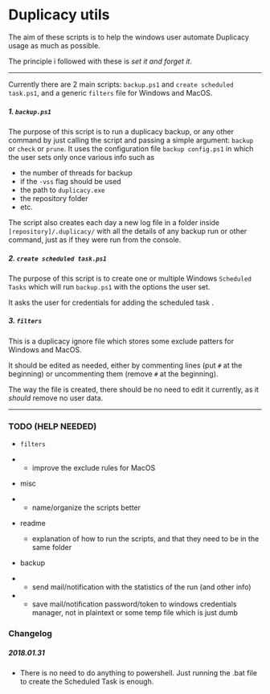 # Duplicacy utils

The aim of these scripts is to help the windows user automate Duplicacy usage as much as possible.

The principle i followed with these is _set it and forget it_.

---

Currently there are 2 main scripts: `backup.ps1` and `create scheduled task.ps1`, and a generic `filters`
file for Windows and MacOS.

##### 1. `backup.ps1`

The purpose of this script is to run a duplicacy backup, or any other command by just
calling the script and passing a simple argument: `backup` or `check` or `prune`.
It uses the configuration file `backup config.ps1` in which the user sets only once various info such as

- the number of threads for backup
- if the `-vss` flag should be used
- the path to `duplicacy.exe`
- the repository folder
- etc.

The script also creates each day a new log file in a folder inside `[repository]/.duplicacy/`
with all the details of any backup run or other command, just as if they were run from the console.


##### 2. `create scheduled task.ps1`

The purpose of this script is to create one or multiple Windows `Scheduled Tasks` which will run `backup.ps1`
with the options the user set.

It asks the user for credentials for adding the scheduled task .

##### 3. `filters`

This is a duplicacy ignore file which stores some exclude patters for Windows and MacOS.

It should be edited as needed, either by commenting lines (put `#` at the beginning) or uncommenting them (remove `#` at the beginning).

The way the file is created, there should be no need to edit it currently, as it _should_ remove no user data.

---


### TODO (HELP NEEDED)

- `filters`
- - improve the exclude rules for MacOS


- misc
- - name/organize the scripts better


- readme
  - explanation of how to run the scripts, and that they need to be in the same folder


- backup
- - send mail/notification with the statistics of the run (and other info)
- - save mail/notification password/token to windows credentials manager, not in plaintext or some temp file which is just dumb


### Changelog

##### 2018.01.31

- There is no need to do anything to powershell. Just running the .bat file to create the Scheduled Task is enough.
